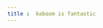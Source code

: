 ```yaml
---
title :  kaboom is fantastic
---
```


<ClientOnly>
<kaboom func='Dinosaur' :height='400'></kaboom>
</ClientOnly>

